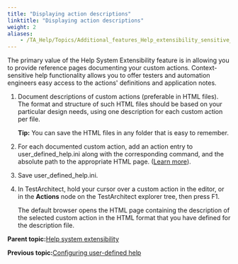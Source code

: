 ```yaml
--- 
title: "Displaying action descriptions"
linktitle: "Displaying action descriptions"
weight: 2
aliases: 
    - /TA_Help/Topics/Additional_features_Help_extensibility_sensitive_help.html
---
```


The primary value of the Help System Extensibility feature is in allowing you to provide reference pages documenting your custom actions. Context-sensitive help functionality allows you to offer testers and automation engineers easy access to the actions' definitions and application notes.

1.  Document descriptions of custom actions \(preferable in HTML files\). The format and structure of such HTML files should be based on your particular design needs, using one description for each custom action per file.

    **Tip:** You can save the HTML files in any folder that is easy to remember.

2.  For each documented custom action, add an action entry to user\_defined\_help.ini along with the corresponding command, and the absolute path to the appropriate HTML page. \([Learn more](/TA_Help/Topics/Additional_features_Help_extensibility_configuration.html#section_r2d_nlh_cl)\).

3.  Save user\_defined\_help.ini.

4.  In TestArchitect, hold your cursor over a custom action in the editor, or in the **Actions** node on the TestArchitect explorer tree, then press F1.

    The default browser opens the HTML page containing the description of the selected custom action in the HTML format that you have defined for the description file.


**Parent topic:**[Help system extensibility](/TA_Help/Topics/Additional_features_Help_extensibility.html)

**Previous topic:**[Configuring user-defined help](/TA_Help/Topics/Additional_features_Help_extensibility_configuration.html)

